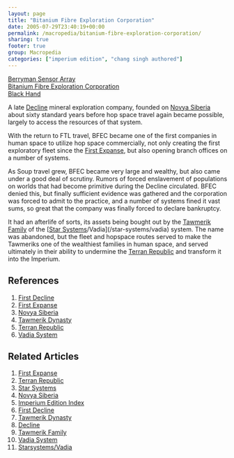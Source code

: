 ```yaml
---
layout: page
title: "Bitanium Fibre Exploration Corporation"
date: 2005-07-29T23:40:19+00:00
permalink: /macropedia/bitanium-fibre-exploration-corporation/
sharing: true
footer: true
group: Macropedia
categories: ["imperium edition", "chang singh authored"]
---
```


<div class='row'>
	<div class='col-md-4'><a href='/macropedia/berryman-sensor-array'>Berryman Sensor Array</a></div>
	<div class='col-md-4'><a href='/macropedia/bitanium-fibre-exploration-corporation'>Bitanium Fibre Exploration Corporation</a></div>
	<div class='col-md-4'><a href='/macropedia/black-hand'>Black Hand</a></div>
</div>


A late [Decline](/chronology/first-decline) mineral exploration company, founded on [Novya Siberia](/star-systems/novya-siberia) about sixty standard years before hop space travel again became possible, largely to access the resources of that system.

With the return to FTL travel, BFEC became one of the first companies in human space to utilize hop space commercially, not only creating the first exploratory fleet since the [First Expanse](/chronology/first-expanse), but also opening branch offices on a number of systems.

As Soup travel grew, BFEC became very large and wealthy, but also came under a good deal of scrutiny.  Rumors of forced enslavement of populations on worlds that had become primitive during the Decline circulated.  BFEC denied this, but finally sufficient evidence was gathered and the corporation was forced to admit to the practice, and a number of systems fined it vast sums, so great that the company was finally forced to declare bankruptcy.

It had an afterlife of sorts, its assets being bought out by the [Tawmerik Family](/macropedia/tawmerik-dynasty) of the [[Star Systems](/macropedia/star-systems)/Vadia](/star-systems/vadia) system.  The name was abandoned, but the fleet and hopspace routes served to make the Tawmeriks one of the wealthiest families in human space, and served ultimately in their ability to undermine the [Terran Republic](/macropedia/terran-republic) and transform it into the Imperium.

## References
1. [First Decline](/chronology/first-decline)
1. [First Expanse](/chronology/first-expanse)
1. [Novya Siberia](/star-systems/novya-siberia)
1. [Tawmerik Dynasty](/macropedia/tawmerik-dynasty)
1. [Terran Republic](/macropedia/terran-republic)
1. [Vadia System](/star-systems/vadia)

## Related Articles

1. [First Expanse](/chronology/first-expanse)
2. [Terran Republic](/macropedia/terran-republic)
3. [Star Systems](/macropedia/star-systems)
4. [Novya Siberia](/star-systems/novya-siberia)
5. [Imperium Edition Index](/macropedia/imperium-edition-index)
6. [First Decline](/chronology/first-decline)
7. [Tawmerik Dynasty](/macropedia/tawmerik-dynasty)
8. [Decline](/chronology/first-decline)
9. [Tawmerik Family](/macropedia/tawmerik-dynasty)
10. [Vadia System](/star-systems/vadia)
11. [Starsystems/Vadia](/star-systems/vadia)


 
